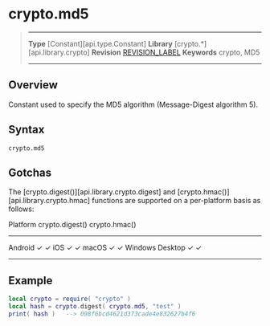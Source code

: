 # crypto.md5

> --------------------- ------------------------------------------------------------------------------------------
> __Type__              [Constant][api.type.Constant]
> __Library__           [crypto.*][api.library.crypto]
> __Revision__          [REVISION_LABEL](REVISION_URL)
> __Keywords__          crypto, MD5
> --------------------- ------------------------------------------------------------------------------------------


## Overview

Constant used to specify the MD5 algorithm (Message-Digest algorithm 5).

## Syntax

	crypto.md5

## Gotchas

The [crypto.digest()][api.library.crypto.digest] and [crypto.hmac()][api.library.crypto.hmac] functions are supported on a <nobr>per-platform</nobr> basis as follows:

<div class="inner-table">

Platform			  crypto.digest()	  crypto.hmac()
------------------	------------------	------------------
Android					&#x2713;			&#x2713;
iOS						&#x2713;			&#x2713;
macOS					&#x2713;			&#x2713;
Windows Desktop			&#x2713;			&#x2713;
------------------	------------------	------------------

</div>

## Example

``````lua
local crypto = require( "crypto" )
local hash = crypto.digest( crypto.md5, "test" )
print( hash )	--> 098f6bcd4621d373cade4e832627b4f6
``````
